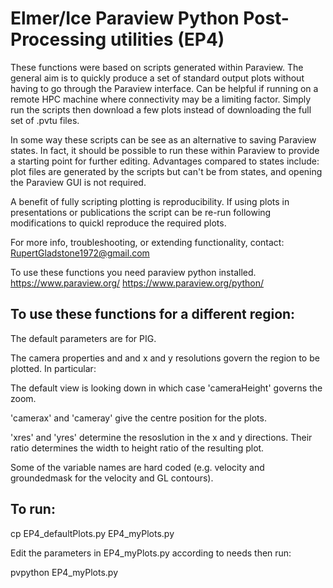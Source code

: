 # Elmer/Ice Paraview Python Post-Processing utilities (EP4)

These functions were based on scripts generated within Paraview.  The general aim is to quickly produce a set of standard output plots without having to go through the Paraview interface.  Can be helpful if running on a remote HPC machine where connectivity may be a limiting factor.  Simply run the scripts then download a few plots instead of downloading the full set of .pvtu files.  

In some way these scripts can be see as an alternative to saving Paraview states.  In fact, it should be possible to run these within Paraview to provide a starting point for further editing.  Advantages compared to states include: plot files are generated by the scripts but can't be from states, and opening the Paraview GUI is not required.

A benefit of fully scripting plotting is reproducibility.  If using plots in presentations or publications the script can be re-run following modifications to quickl reproduce the required plots.

For more info, troubleshooting, or extending functionality, contact: RupertGladstone1972@gmail.com

To use these functions you need paraview python installed.
https://www.paraview.org/
https://www.paraview.org/python/

## To use these functions for a different region:

The default parameters are for PIG.

The camera properties and and x and y resolutions govern the region to be plotted.  In particular: 

The default view is looking down in which case 'cameraHeight' governs the zoom.

'camerax' and 'cameray' give the centre position for the plots.

'xres' and 'yres' determine the resoslution in the x and y directions.  Their ratio determines the width to height ratio of the resulting plot.


Some of the variable names are hard coded (e.g. velocity and groundedmask for the velocity and GL contours).

## To run:

cp EP4_defaultPlots.py EP4_myPlots.py

Edit the parameters in EP4_myPlots.py according to needs then run:

pvpython EP4_myPlots.py

